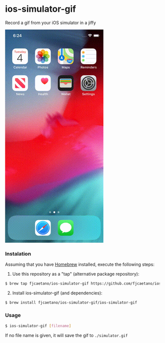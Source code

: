 # ios-simulator-gif

Record a gif from your iOS simulator in a jiffy

![Example GIF](example.gif?raw=true)

### Instalation 

Assuming that you have [Homebrew](https://brew.sh/) installed, execute the following steps:

1. Use this repository as a "tap" (alternative package repository):

```sh
$ brew tap fjcaetano/ios-simulator-gif https://github.com/fjcaetano/ios-simulator-gif.git
```

2. Install ios-simulator-gif (and dependencies):

```sh
$ brew install fjcaetano/ios-simulator-gif/ios-simulator-gif
```

### Usage

```sh
$ ios-simulator-gif [filename]
```

If no file name is given, it will save the gif to `./simulator.gif`